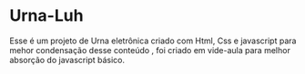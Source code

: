 # Urna-Luh
 Esse é um projeto de Urna eletrônica criado com Html, Css e javascript para mehor condensação desse conteúdo , foi criado em vide-aula para melhor absorção do javascript básico.
